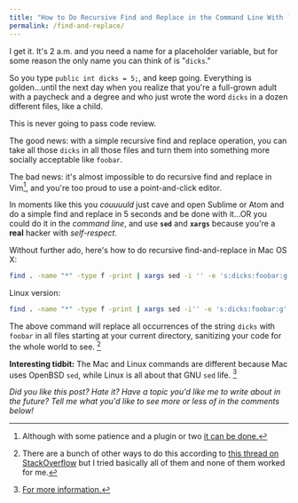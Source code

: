 ```yaml
---
title: "How to Do Recursive Find and Replace in the Command Line With `sed`"
permalink: /find-and-replace/
---
```


I get it. It's 2 a.m. and you need a name for a placeholder variable, but for some reason the only name you can think of is "`dicks`."

So you type `public int dicks = 5;`, and keep going. Everything is golden...until the next day when you realize that you're a full-grown adult with a paycheck and a degree and who just wrote the word `dicks` in a dozen different files, like a child.

This is never going to pass code review.

The good news: with a simple recursive find and replace operation, you can take all those `dicks` in all those files and turn them into something more socially acceptable like `foobar`. 

The bad news: it's almost impossible to do recursive find and replace in Vim[^1], and you're too proud to use a point-and-click editor.

In moments like this you *couuuuld* just cave and open Sublime or Atom and do a simple find and replace in 5 seconds and be done with it...OR you could do it in the *command line*, and use **`sed`** and **`xargs`** because you're a **real** hacker with *self-respect*.

Without further ado, here's how to do recursive find-and-replace in Mac OS X:

```bash
find . -name "*" -type f -print | xargs sed -i '' -e 's:dicks:foobar:g'
```

Linux version:

```bash
find . -name "*" -type f -print | xargs sed -i'' -e 's:dicks:foobar:g'
```

The above command will replace all occurrences of the string `dicks` with `foobar` in all files starting at your current directory, sanitizing your code for the whole world to see. [^2]

**Interesting tidbit:** The Mac and Linux commands are different because Mac uses OpenBSD `sed`, while Linux is all about that GNU `sed` life. [^3]

[^1]: Although with some patience and a plugin or two [it can be done.](https://chrisarcand.com/vims-new-cdo-command/)

[^2]: There are a bunch of other ways to do this according to [this thread on StackOverflow](https://stackoverflow.com/questions/1583219/awk-sed-how-to-do-a-recursive-find-replace-of-a-string) but I tried basically all of them and none of them worked for me.

[^3]: [For more information.](https://unix.stackexchange.com/questions/13711/differences-between-sed-on-mac-osx-and-other-standard-sed)

*Did you like this post? Hate it? Have a topic you'd like me to write about in the future? Tell me what you'd like to see more or less of in the comments below!*
